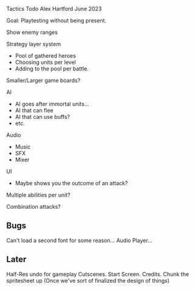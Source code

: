 Tactics
Todo
Alex Hartford
June 2023

Goal: Playtesting without being present.

Show enemy ranges

Strategy layer system
* Pool of gathered heroes
* Choosing units per level
* Adding to the pool per battle.

Smaller/Larger game boards?

AI
* AI goes after immortal units...
* AI that can flee
* AI that can use buffs?
* etc.

Audio
* Music
* SFX
* Mixer

UI
* Maybe shows you the outcome of an attack?

Multiple abilities per unit?

Combination attacks?

Bugs
----
Can't load a second font for some reason...
Audio Player...

Later
-----
Half-Res
undo for gameplay
Cutscenes.
Start Screen.
Credits.
Chunk the spritesheet up (Once we've sort of finalized the design of things)
